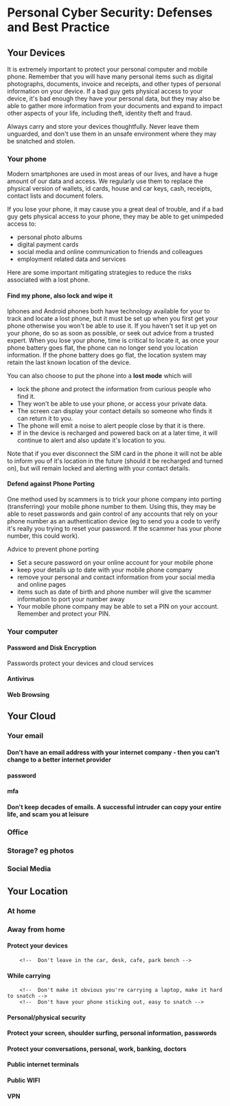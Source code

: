 # Personal Cyber Security: Defenses and Best Practice

## Your Devices
It is extremely important to protect your personal computer and mobile phone. Remember that you will have many personal items such as digital photographs, documents, invoice and receipts, and other types of personal information on your device. If a bad guy gets physical access to your device, it's bad enough they have your personal data, but they may also be able to gather more information from your documents and expand to impact other aspects of your life, including theft, identity theft and fraud.

Always carry and store your devices thoughtfully. Never leave them unguarded, and don't use them in an unsafe environment where they may be snatched and stolen.
### Your phone
Modern smartphones are used in most areas of our lives, and have a huge amount of our data and access. We regularly use them to replace the physical version of wallets, id cards, house and car keys, cash, receipts, contact lists and document folers.

If you lose your phone, it may cause you a great deal of trouble, and if a bad guy gets physical access to your phone, they may be able to get unimpeded access to:
- personal photo albums
- digital payment cards
- social media and online communication to friends and colleagues
- employment related data and services

Here are some important mitigating strategies to reduce the risks associated with a lost phone.
#### Find my phone, also lock and wipe it
Iphones and Android phones both have technology available for your to track and locate a lost phone, but it must be set up when you first get your phone otherwise you won't be able to use it.  If you haven't set it up yet on your phone, do so as soon as possible, or seek out advice from a trusted expert.
When you lose your phone, time is critical to locate it, as once your phone battery goes flat, the phone can no longer send you location information. If the phone battery does go flat, the location system may retain the last known location of the device.

You can also choose to put the phone into a **lost mode** which will
- lock the phone and protect the information from curious people who find it.
 - They won't be able to use your phone, or access your private data.
- The screen can display your contact details so someone who finds it can return it to you.
- The phone will emit a noise to alert people close by that it is there.
- If in the device is recharged and powered back on at a later time, it will continue to alert and also update it's location to you. 

Note that if you ever disconnect the SIM card in the phone it will not be able to inform you of it's location in the future (should it be recharged and turned on), but will remain locked and alerting with your contact details.
#### Defend against Phone Porting
One method used by scammers is to trick your phone company into porting (transferring) your mobile phone number to them. Using this, they may be able to reset passwords and gain control of any accounts that rely on your phone number as an authentication device (eg to send you a code to verify it's really you trying to reset your password. If the scammer has your phone number, this could work).

Advice to prevent phone porting
- Set a secure password on your online account for your mobile phone
- keep your details up to date with your mobile phone company
- remove your personal and contact information from your social media and online pages
 - items such as date of birth and phone number will give the scammer information to port your number away
- Your mobile phone company may be able to set a PIN on your account. Remember and protect your PIN.

### Your computer

#### Password and Disk Encryption
<!--  prevent logging in to your laptop -->
<!--  If your computer is stolen, your data is still protected -->
<!-- "the bad guy can prove they're you" -->
Passwords protect your devices and cloud services
#### Antivirus
<!--  "someone else running their program on your computer" -->
#### Web Browsing
<!--  Be very careful where your browse, what you are clicking on -->
<!--  terms, conditions, privacy policy -->

## Your Cloud
### Your email
#### Don't have an email address with your internet company - then you can't change to a better internet provider
#### password
#### mfa
#### Don't keep decades of emails. A successful intruder can copy your entire life, and scam you at leisure
### Office
### Storage? eg photos
### Social Media

## Your Location
### At home
### Away from home
#### Protect your devices
		<!--  Don't leave in the car, desk, cafe, park bench -->
#### While carrying
		<!--  Don't make it obvious you're carrying a laptop, make it hard to snatch -->
		<!--  Don't have your phone sticking out, easy to snatch -->
#### Personal/physical security
#### Protect your screen, shoulder surfing, personal information, passwords
#### Protect your conversations, personal, work, banking, doctors
#### Public internet terminals
#### Public WIFI
#### VPN
